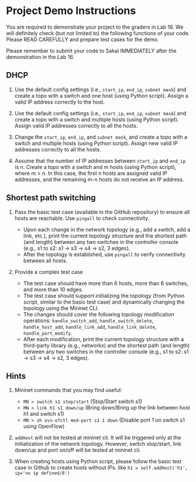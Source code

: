 # Project Demo Instructions

You are required to demonstrate your project to the graders in Lab 16. We will definitely check (but not limited to) the following functions of your code. Please READ CAREFULLY and prepare test cases for the demo.

Please remember to submit your code to Sakai IMMEDIATELY after the demonstration in the Lab 16.

## DHCP

1. Use the default config settings (i.e., `start_ip`, `end_ip`, `subnet mask`) and create a topo with a switch and one host (using Python script). Assign a valid IP address correctly to the host.

2. Use the default config settings (i.e., `start_ip`, `end_ip`, `subnet mask`) and create a topo with a switch and multiple hosts (using Python script). Assign valid IP addresses correctly to all the hosts.

3. Change the `start_ip`, `end_ip`, and `subnet mask`, and create a topo with a switch and multiple hosts (using Python script). Assign new valid IP addresses correctly to all the hosts.

4. Assume that the number of IP addresses between `start_ip` and `end_ip` is n. Create a topo with a switch and m hosts (using Python script), where m > n. In this case, the first n hosts are assigned valid IP addresses, and the remaining m-n hosts do not receive an IP address.

## Shortest path switching

1. Pass the basic test case (available in the GitHub repository) to ensure all hosts are reachable. Use `pingall` to check connectivity.
   - Upon each change in the network topology (e.g., add a switch, add a link, etc.), print the current topology structure and the shortest path (and length) between any two switches in the controller console (e.g., s1 to s2: s1 -> s3 -> s4 -> s2, 3 edges).
   - After the topology is established, use `pingall` to verify connectivity between all hosts.

2. Provide a complex test case
   - The test case should have more than 6 hosts, more than 6 switches, and more than 10 edges.
   - The test case should support initializing the topology (from Python script, similar to the basic test case) and dynamically changing the topology using the Mininet CLI.
   - The changes should cover the following topology modification operations: `handle_switch_add`, `handle_switch_delete`, `handle_host_add`, `handle_link_add`, `handle_link_delete`, `handle_port_modify`.
   - After each modification, print the current topology structure with a third-party library (e.g., networkx) and the shortest path (and length) between any two switches in the controller console (e.g., s1 to s2: s1 -> s3 -> s4 -> s2, 3 edges).

## Hints

1. Mininet commands that you may find useful:
   - `MN > switch s1 stop/start` (Stop/Start switch s1)
   - `MN > link h1 s1 down/up` (Bring down/Bring up the link between host h1 and switch s1)
   - `MN > sh ovs-ofctl mod-port s1 1 down` (Disable port 1 on switch s1 using OpenFlow)
2. `addHost` will not be tested at mininet cli. It will be triggered only at the initialization of the network topology. However, switch stop/start, link down/up and port on/off will be tested at mininet cli.

2. When creating hosts using Python script, please follow the basic test case in Github to create hosts without IPs. like  `h1 = self.addHost('h1', ip='no ip defined/8')`

